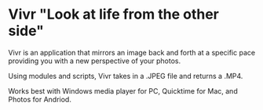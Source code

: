 # Vivr "Look at life from the other side"


Vivr is an application that mirrors an image back and forth at a specific pace providing you with a new perspective of your photos.

Using modules and scripts, Vivr takes in a .JPEG file and returns a .MP4.

Works best with Windows media player for PC, Quicktime for Mac, and Photos for Andriod.
